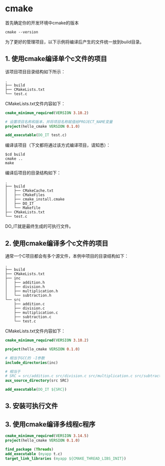 # cmake

首先确定你的开发环境中cmake的版本

```
cmake --version
```

为了更好的管理项目，以下示例将编译后产生的文件统一放到build目录。

## 1. 使用cmake编译单个c文件的项目

该项目项目目录结构如下所示：

```
.
├── build
├── CMakeLists.txt
└── test.c
```

CMakeLists.txt文件内容如下：

```cmake
cmake_minimum_required(VERSION 3.10.2)

# 设置项目名称和版本，并将项目名称赋值给PROJECT_NAME变量
project(hello_cmake VERSION 0.1.0)

add_executable(DO_IT test.c)
```

编译该项目（下文都将通过该方式编译项目，请知悉）：

```
$cd build
cmake ..
make
```

编译后项目的目录结构如下：

```
.
├── build
│   ├── CMakeCache.txt
│   ├── CMakeFiles
│   ├── cmake_install.cmake
│   ├── DO_IT
│   └── Makefile
├── CMakeLists.txt
└── test.c

```
DO_IT就是最终生成的可执行文件。

## 2. 使用cmake编译多个c文件的项目

通常一个C项目都会有多个源文件，本例中项目的目录结构如下：

```
.
├── build
├── CMakeLists.txt
├── inc
│   ├── addition.h
│   ├── division.h
│   ├── multiplication.h
│   └── subtraction.h
└── src
    ├── addition.c
    ├── division.c
    ├── multiplication.c
    ├── subtraction.c
    └── test.c
```

CMakeLists.txt文件内容如下：

```cmake
cmake_minimum_required(VERSION 3.10.2)

project(hello_cmake VERSION 0.1.0)

# 相当于GCC的 -I参数
include_directories(inc)

# 相当于 
# SRC = src/addition.c src/division.c src/multiplication.c src/subtraction.c src/test.c
aux_source_directory(src SRC)

add_executable(DO_IT ${SRC})

```

## 3. 安装可执行文件



## 3. 使用cmake编译多线程c程序

```cmake
cmake_minimum_required(VERSION 3.14.5)
project(hello_cmake VERSION 0.1.0)

find_package (Threads)
add_executable (myapp t.c)
target_link_libraries (myapp ${CMAKE_THREAD_LIBS_INIT})
```